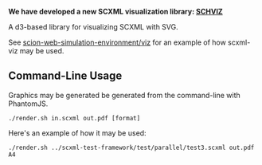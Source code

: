 
**We have developed a new SCXML visualization library: [SCHVIZ](https://github.com/JacobeanRnD/SCHVIZ)**

A d3-based library for visualizing SCXML with SVG.

See [scion-web-simulation-environment/viz](https://github.com/jbeard4/scion-web-simulation-environment/tree/viz) for an example of how scxml-viz may be used.

Command-Line Usage
------------------

Graphics may be generated be generated from the command-line with PhantomJS. 

  `./render.sh in.scxml out.pdf [format]`

Here's an example of how it may be used:

  `./render.sh ../scxml-test-framework/test/parallel/test3.scxml out.pdf A4`
